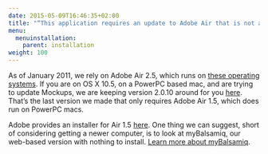 ```yaml
---
date: 2015-05-09T16:46:35+02:00
title: "“This application requires an update to Adobe Air that is not available on your system” Error"
menu:
  menuinstallation:
    parent: installation
weight: 100
---
```

As of January 2011, we rely on Adobe Air 2.5, which runs on [these operating systems](http://www.adobe.com/products/air/systemreqs/). If you are on OS X 10.5, on a PowerPC based mac, and are trying to update Mockups, we are keeping version 2.0.10 around for you [here](https://balsamiq.com/download/archives/?prefix=mockups-desktop/2.0/). That’s the last version we made that only requires Adobe Air 1.5, which does run on PowerPC macs.

Adobe provides an installer for Air 1.5 [here](http://airdownload.adobe.com/air/mac/download/1.5.3/AdobeAIR.dmg). One thing we can suggest, short of considering getting a newer computer, is to look at myBalsamiq, our web-based version with nothing to install. [Learn more about myBalsamiq](https://balsamiq.com/products/mockups/mybalsamiq).
